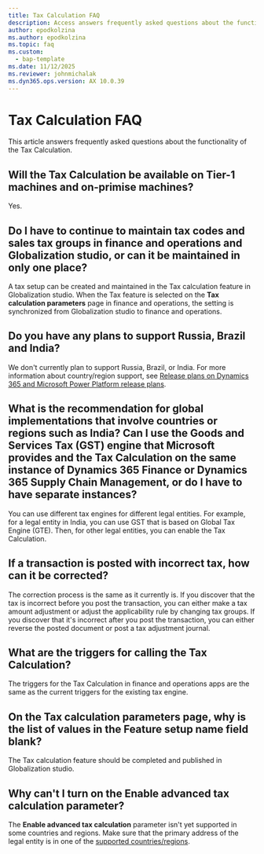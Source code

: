 ```yaml
---
title: Tax Calculation FAQ
description: Access answers frequently asked questions about the functionality of the Tax Calculation, including questions about availability.
author: epodkolzina
ms.author: epodkolzina
ms.topic: faq
ms.custom: 
  - bap-template
ms.date: 11/12/2025
ms.reviewer: johnmichalak
ms.dyn365.ops.version: AX 10.0.39
---
```


# Tax Calculation FAQ

This article answers frequently asked questions about the functionality of the Tax Calculation.

## Will the Tax Calculation be available on Tier-1 machines and on-primise machines?

Yes.

## Do I have to continue to maintain tax codes and sales tax groups in finance and operations and Globalization studio, or can it be maintained in only one place?

A tax setup can be created and maintained in the Tax calculation feature in Globalization studio. When the Tax feature is selected on the **Tax calculation parameters** page in finance and operations, the setting is synchronized from Globalization studio to finance and operations.

## Do you have any plans to support Russia, Brazil and India?

We don't currently plan to support Russia, Brazil, or India. For more information about country/region support, see [Release plans on Dynamics 365 and Microsoft Power Platform release plans](/dynamics365/release-plans/).

## What is the recommendation for global implementations that involve countries or regions such as India? Can I use the Goods and Services Tax (GST) engine that Microsoft provides and the Tax Calculation on the same instance of Dynamics 365 Finance or Dynamics 365 Supply Chain Management, or do I have to have separate instances?

You can use different tax engines for different legal entities. For example, for a legal entity in India, you can use GST that is based on Global Tax Engine (GTE). Then, for other legal entities, you can enable the Tax Calculation.

## If a transaction is posted with incorrect tax, how can it be corrected?

The correction process is the same as it currently is. If you discover that the tax is incorrect before you post the transaction, you can either make a tax amount adjustment or adjust the applicability rule by changing tax groups. If you discover that it's incorrect after you post the transaction, you can either reverse the posted document or post a tax adjustment journal.

## What are the triggers for calling the Tax Calculation?

The triggers for the Tax Calculation in finance and operations apps are the same as the current triggers for the existing tax engine.

## On the Tax calculation parameters page, why is the list of values in the Feature setup name field blank?

The Tax calculation feature should be completed and published in Globalization studio. 

## Why can't I turn on the Enable advanced tax calculation parameter?

The **Enable advanced tax calculation** parameter isn't yet supported in some countries and regions. Make sure that the primary address of the legal entity is in one of the [supported countries/regions](global-tax-calcuation-service-overview.md#supported-countriesregions).
